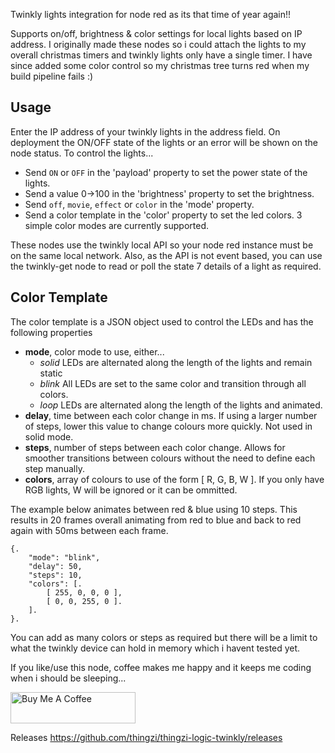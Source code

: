 Twinkly lights integration for node red as its that time of year again!! 

Supports on/off, brightness & color settings for local lights based on IP address.  I originally made these nodes so i could attach the lights to my overall christmas timers and twinkly lights only have a single timer.  I have since added some color control so my christmas tree turns red when my build pipeline fails :)

## Usage

Enter the IP address of your twinkly lights in the address field.  On deployment the ON/OFF state of the lights or an error will be shown on the node status.  To control the lights...

- Send `ON` or `OFF` in the 'payload' property to set the power state of the lights.
- Send a value 0->100 in the 'brightness' property to set the brightness.
- Send `off`, `movie`, `effect` or `color` in the 'mode' property.
- Send a color template in the 'color' property to set the led colors. 3 simple color modes are currently supported.

These nodes  use the twinkly local API so your node red instance must be on the same local network.  Also, as the API is not event based, you can use the twinkly-get node to read or poll the state 7 details of a light as required.

## Color Template

The color template is a JSON object used to control the LEDs and has the following properties

- **mode**, color mode to use, either...
  - *solid* LEDs are alternated along the length of the lights and remain static
  - *blink* All LEDs are set to the same color and transition through all colors.
  - *loop* LEDs are alternated along the length of the lights and animated.
- **delay**, time between each color change in ms.  If using a larger number of steps, lower this value to change colours more quickly.  Not used in solid mode.
- **steps**, number of steps between each color change.  Allows for smoother transitions between colours without the need to define each step manually.
- **colors**, array of colours to use of the form [ R, G, B, W ].  If you only have RGB lights, W will be ignored or it can be ommitted.

The example below animates between red & blue using 10 steps. This results in 20 frames overall animating from red to blue and back to red again with 50ms between each frame.

```
{. 
    "mode": "blink",  
    "delay": 50,  
    "steps": 10,  
    "colors": [. 
        [ 255, 0, 0, 0 ],  
        [ 0, 0, 255, 0 ]. 
    ]. 
}. 
```

You can add as many colors or steps as required but there will be a limit to what the twinkly device can hold in memory which i havent tested yet.

If you like/use this node, coffee makes me happy and it keeps me coding when i should be sleeping...

<a href="https://www.buymeacoffee.com/thingzi" target="_blank"><img src="https://cdn.buymeacoffee.com/buttons/v2/default-yellow.png" alt="Buy Me A Coffee" style="height: 50px !important;width: 200px !important;" ></a>

Releases
https://github.com/thingzi/thingzi-logic-twinkly/releases
